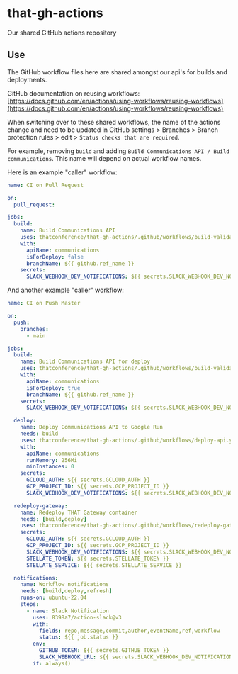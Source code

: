 # that-gh-actions

Our shared GitHub actions repository

## Use

The GitHub workflow files here are shared amongst our api's for builds and deployments.

GitHub documentation on reusing workflows: [https://docs.github.com/en/actions/using-workflows/reusing-workflows](https://docs.github.com/en/actions/using-workflows/reusing-workflows)

When switching over to these shared workflows, the name of the actions change and need to be updated in GitHub settings > Branches > Branch protection rules > edit > `Status checks that are required`.

For example, removing `build` and adding `Build Communications API / Build communications`. This name will depend on actual workflow names.

Here is an example "caller" workflow:

```yml
name: CI on Pull Request

on:
  pull_request:

jobs:
  build:
    name: Build Communications API
    uses: thatconference/that-gh-actions/.github/workflows/build-validate-api.yml@main
    with:
      apiName: communications
      isForDeploy: false
      branchName: ${{ github.ref_name }}
    secrets:
      SLACK_WEBHOOK_DEV_NOTIFICATIONS: ${{ secrets.SLACK_WEBHOOK_DEV_NOTIFICATIONS }}
```

And another example "caller" workflow:

```yml
name: CI on Push Master

on:
  push:
    branches:
      - main

jobs:
  build:
    name: Build Communications API for deploy
    uses: thatconference/that-gh-actions/.github/workflows/build-validate-api.yml@main
    with:
      apiName: communications
      isForDeploy: true
      branchName: ${{ github.ref_name }}
    secrets:
      SLACK_WEBHOOK_DEV_NOTIFICATIONS: ${{ secrets.SLACK_WEBHOOK_DEV_NOTIFICATIONS }}

  deploy:
    name: Deploy Communications API to Google Run
    needs: build
    uses: thatconference/that-gh-actions/.github/workflows/deploy-api.yml@main
    with:
      apiName: communications
      runMemory: 256Mi
      minInstances: 0
    secrets:
      GCLOUD_AUTH: ${{ secrets.GCLOUD_AUTH }}
      GCP_PROJECT_ID: ${{ secrets.GCP_PROJECT_ID }}
      SLACK_WEBHOOK_DEV_NOTIFICATIONS: ${{ secrets.SLACK_WEBHOOK_DEV_NOTIFICATIONS }}

  redeploy-gateway:
    name: Redeploy THAT Gateway container
    needs: [build,deploy]
    uses: thatconference/that-gh-actions/.github/workflows/redeploy-gateway.yml@main
    secrets:
      GCLOUD_AUTH: ${{ secrets.GCLOUD_AUTH }}
      GCP_PROJECT_ID: ${{ secrets.GCP_PROJECT_ID }}
      SLACK_WEBHOOK_DEV_NOTIFICATIONS: ${{ secrets.SLACK_WEBHOOK_DEV_NOTIFICATIONS }}
      STELLATE_TOKEN: ${{ secrets.STELLATE_TOKEN }}
      STELLATE_SERVICE: ${{ secrets.STELLATE_SERVICE }}

  notifications:
    name: Workflow notifications
    needs: [build,deploy,refresh]
    runs-on: ubuntu-22.04
    steps:
      - name: Slack Notification
        uses: 8398a7/action-slack@v3
        with:
          fields: repo,message,commit,author,eventName,ref,workflow
          status: ${{ job.status }}
        env:
          GITHUB_TOKEN: ${{ secrets.GITHUB_TOKEN }}
          SLACK_WEBHOOK_URL: ${{ secrets.SLACK_WEBHOOK_DEV_NOTIFICATIONS }}
        if: always()
```

